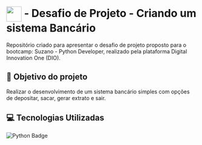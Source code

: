 # <img align="center" width="40px" src="https://hermes.digitalinnovation.one/assets/diome/logo-minimized.png"></a> - Desafio de Projeto - Criando um sistema Bancário
Repositório criado para apresentar o desafio de projeto proposto para o bootcamp: Suzano - Python Developer, realizado pela plataforma Digital Innovation One (DIO).

## :dart: Objetivo do projeto
Realizar o desenvolvimento de um sistema bancário simples com opções de depositar, sacar, gerar extrato e sair.

## :computer: Tecnologias Utilizadas
![Python Badge](https://img.shields.io/badge/Python-3776AB?logo=python&logoColor=fff&style=flat) 
